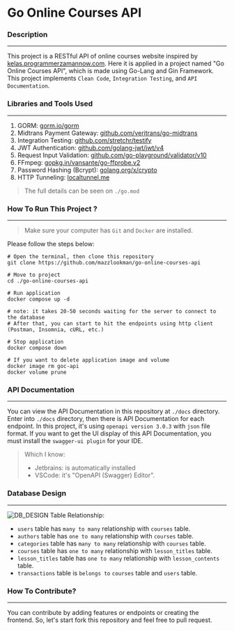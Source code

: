 # Go Online Courses API

### Description

---
This project is a RESTful API of online courses website inspired by [kelas.programmerzamannow.com](https://kelas.programmerzamannow.com/). 
Here it is applied in a project named "Go Online Courses API", which is made using Go-Lang and Gin Framework.
This project implements `Clean Code`, `Integration Testing`, and `API Documentation`.

### Libraries and Tools Used

---
1. GORM: [gorm.io/gorm](https://github.com/go-gorm/gorm)
2. Midtrans Payment Gateway: [github.com/veritrans/go-midtrans](https://github.com/veritrans/go-midtrans)
3. Integration Testing: [github.com/stretchr/testify](https://github.com/stretchr/testify)
4. JWT Authentication: [github.com/golang-jwt/jwt/v4](https://github.com/golang-jwt/jwt)
5. Request Input Validation: [github.com/go-playground/validator/v10](https://github.com/go-playground/validator)
6. FFmpeg: [gopkg.in/vansante/go-ffprobe.v2](https://github.com/vansante/go-ffprobe/tree/v2.1.1)
7. Password Hashing (Bcrypt): [golang.org/x/crypto](https://pkg.go.dev/golang.org/x/crypto)
8. HTTP Tunneling: [localtunnel.me](https://github.com/localtunnel/localtunnel)
> The full details can be seen on `./go.mod`

### How To Run This Project ?

---
> Make sure your computer has `Git` and `Docker` are installed.

Please follow the steps below:

```
# Open the terminal, then clone this repository
git clone https://github.com/mazzlookman/go-online-courses-api

# Move to project
cd ./go-online-courses-api

# Run application
docker compose up -d

# note: it takes 20-50 seconds waiting for the server to connect to the database
# After that, you can start to hit the endpoints using http client (Postman, Insomnia, cURL, etc.)

# Stop application
docker compose down

# If you want to delete application image and volume
docker image rm goc-api
docker volume prune
```

### API Documentation

---

You can view the API Documentation in this repository at `./docs` directory. Enter into `./docs` directory, 
then there is API Documentation for each endpoint. In this project, it's using `openapi version 3.0.3` 
with `json` file format. If you want to get the UI display of this API Documentation, you must install the `swagger-ui plugin` for your IDE.
> Which I know:
> * Jetbrains: is automatically installed
> * VSCode: it's "OpenAPI (Swagger) Editor". 

### Database Design

---
![DB_DESIGN](https://ik.imagekit.io/mazzlookman/go_pzn_restful_api_diagram.png?updatedAt=1695427800586)
Table Relationship:
* `users` table has `many to many` relationship with `courses` table.
* `authors` table has `one to many` relationship with `courses` table.
* `categories` table has `many to many` relationship with `courses` table.
* `courses` table has `one to many` relationship with `lesson_titles` table.
* `lesson_titles` table has `one to many` relationship with `lesson_contents` table.
* `transactions` table is `belongs to` `courses` table and `users` table.

### How To Contribute?

---
You can contribute by adding features or endpoints or creating the frontend. 
So, let's start fork this repository and feel free to pull request.


